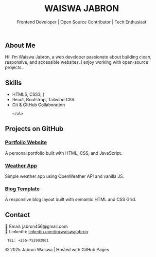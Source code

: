  <header>
    <h1>WAISWA JABRON</h1>
    <p>Frontend Developer | Open Source Contributor | Tech Enthusiast</p>
  </header>

  <section>
    <h2>About Me</h2>
    <p>
      Hi! I’m Waiswa Jabron, a web developer passionate about building clean, 
      responsive, and accessible websites. I enjoy working with open-source 
      projects..
    </p>
  </section>

  <section>
    <h2>Skills</h2>
    <ul>
      <li>HTML5, CSS3, )</li>
      <li>React, Bootstrap, Tailwind CSS</li>
      <li>Git & GitHub Collaboration</li>
      
    </ul>
  </section>

  <section>
    <h2>Projects on GitHub</h2>
    <div class="projects">
      <div class="card">
        <h3><a href="https://github.com/janesmith/portfolio">Portfolio Website</a></h3>
        <p>A personal portfolio built with HTML, CSS, and JavaScript.</p>
      </div>
      <div class="card">
        <h3><a href="https://github.com/janesmith/weather-app">Weather App</a></h3>
        <p>Simple weather app using OpenWeather API and vanilla JS.</p>
      </div>
      <div class="card">
        <h3><a href="https://github.com/janesmith/blog-template">Blog Template</a></h3>
        <p>A responsive blog layout built with semantic HTML and CSS Grid.</p>
      </div>
    </div>
  </section>

  <section>
    <h2>Contact</h2>
    <p>
      📧 Email: jabron456@gmail.com <br>
      💼 LinkedIn: <a href="#">linkedin.com/in/waiswajabron</a>
        
     TEL: +256-752903961 
    
  </section>

  <footer>
    <p>&copy; 2025 Jabron Waiswa | Hosted with GitHub Pages</p>
  </footer>

</body>
</html>

